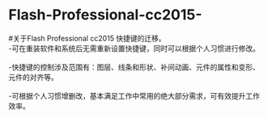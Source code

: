 # Flash-Professional-cc2015-
#关于Flash Professional cc2015 快捷键的迁移。
 <br/>
-可在重装软件和系统后无需重新设置快捷键，同时可以根据个人习惯进行修改。
<br/> <br/>
-快捷键的控制涉及范围有：图层、线条和形状、补间动画、元件的属性和变形、元件的对齐等。
 <br/> <br/>
-可根据个人习惯增删改，基本满足工作中常用的绝大部分需求，可有效提升工作效率。
